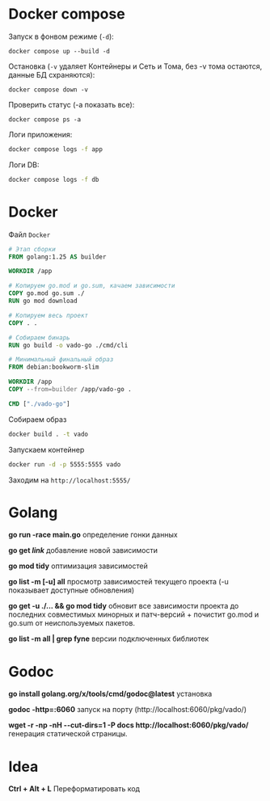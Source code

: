 # Docker compose

Запуск в фонвом режиме (`-d`):
```shell
docker compose up --build -d
```
Остановка (`-v` удаляет Контейнеры и Сеть и Тома, без -v тома остаются, данные БД схраняются):
```shell
docker compose down -v
```

Проверить статус (-a показать все):
```shell
docker compose ps -a
```
Логи приложения:
```bash
docker compose logs -f app
```
Логи DB:
```bash
docker compose logs -f db
```

# Docker
Файл `Docker`
```Dockerfile
# Этап сборки
FROM golang:1.25 AS builder

WORKDIR /app

# Копируем go.mod и go.sum, качаем зависимости
COPY go.mod go.sum ./
RUN go mod download

# Копируем весь проект
COPY . .

# Собираем бинарь
RUN go build -o vado-go ./cmd/cli

# Минимальный финальный образ
FROM debian:bookworm-slim

WORKDIR /app
COPY --from=builder /app/vado-go .

CMD ["./vado-go"]
```
Собираем образ
```bash
docker build . -t vado
```
Запускаем контейнер
```bash
docker run -d -p 5555:5555 vado
```
Заходим на `http://localhost:5555/`
# Golang
**go run -race main.go** определение гонки данных

**go get *link*** добавление новой зависимости

**go mod tidy** оптимизация зависимостей

**go list -m [-u] all** просмотр зависимостей текущего проекта (-u показывает доступные обновления)

**go get -u ./... && go mod tidy** обновит все зависимости проекта до последних совместимых минорных и патч-версий + почистит go.mod и go.sum от неиспользуемых пакетов.

**go list -m all | grep fyne** версии подключенных библиотек

# Godoc
**go install golang.org/x/tools/cmd/godoc@latest** установка

**godoc -http=:6060** запуск на порту (http://localhost:6060/pkg/vado/)

**wget -r -np -nH --cut-dirs=1 -P docs http://localhost:6060/pkg/vado/** генерация статической страницы.

# Idea
**Ctrl + Alt + L** Переформатировать код